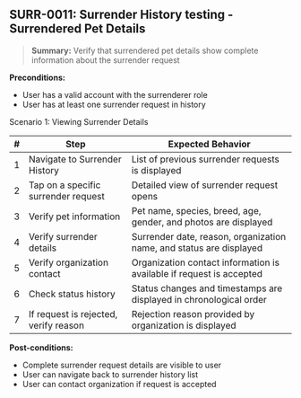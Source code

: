 ## **SURR-0011:** Surrender History testing - Surrendered Pet Details  

> **Summary:** Verify that surrendered pet details show complete information about the surrender request  <br>

**Preconditions:** 
- User has a valid account with the surrenderer role
- User has at least one surrender request in history

Scenario 1: Viewing Surrender Details

 | # | Step | Expected Behavior | 
 |---|------|-------------------| 
 | 1 | Navigate to Surrender History | List of previous surrender requests is displayed |
 | 2 | Tap on a specific surrender request | Detailed view of surrender request opens |
 | 3 | Verify pet information | Pet name, species, breed, age, gender, and photos are displayed |
 | 4 | Verify surrender details | Surrender date, reason, organization name, and status are displayed |
 | 5 | Verify organization contact | Organization contact information is available if request is accepted |
 | 6 | Check status history | Status changes and timestamps are displayed in chronological order |
 | 7 | If request is rejected, verify reason | Rejection reason provided by organization is displayed |

**Post-conditions:**  
- Complete surrender request details are visible to user
- User can navigate back to surrender history list
- User can contact organization if request is accepted